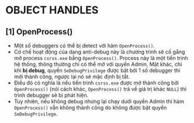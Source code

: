 # OBJECT HANDLES
## **[1] OpenProcess()**
- Một số debuggers có thể bị detect với hàm `OpenProcess()`.
- Cơ chế hoạt động của dạng anti-debug này là chương trình sẽ cố gắng mở process `csrss.exe` bằng `OpenProcess()`. Process này là một tiến trình hệ thống, thông thường chỉ có thể mở với quyền Admin. Mặt khác, chỉ khi **bị debug**, quyền `SeDebugPrivilege` được bật bởi 1 số debugger thì mới thành công, ngược lại nó sẽ mặc định bị tắt.
- Điều đó có nghĩa là nếu tiến trình `csrss.exe` được mở thành công bởi `OpenProcess()` (nói cách khác, `OpenProcess()` trả về giá trị khác `NULL`) thì trình debugger sẽ bị phát hiện.
- Tuy nhiên, nếu không debug nhưng lại chạy dưới quyền Admin thì hàm `OpenProcess()` vẫn không thành công do không được bật quyền `SeDebugPrivilege`.